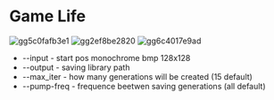 # Game Life
  ![gg5c0fafb3e1](https://github.com/drlinggg/14labgamelife/assets/124909828/d12900b5-8760-48e3-8ff9-9ec987948152)
![gg2ef8be2820](https://github.com/drlinggg/14labgamelife/assets/124909828/9c58ca57-b60a-4a7e-b1a2-fdc949b8d86b)
![gg6c4017e9ad](https://github.com/drlinggg/14labgamelife/assets/124909828/f84671cd-95da-47d2-9258-e7c9ad70345e)
- --input - start pos monochrome bmp 128x128
- --output - saving library path
- --max_iter - how many generations will be created (15 default)
- --pump-freq - frequence beetwen saving generations (all default)
  

